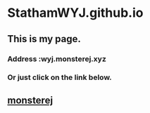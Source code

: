 # StathamWYJ.github.io
## This is my page.
### Address :wyj.monsterej.xyz
### Or just click on the link below.
## <a href="wyj.monsterej.xyz">monsterej</a>
